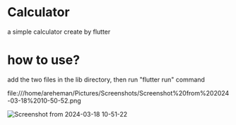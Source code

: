 # Calculator
a simple calculator create by flutter
# how to use?

add the two files in the lib directory, then run "flutter run" command

file:///home/areheman/Pictures/Screenshots/Screenshot%20from%202024-03-18%2010-50-52.png

![Screenshot from 2024-03-18 10-51-22](https://github.com/abduvahab/Calculator/assets/100579404/9d0dc2dd-6d4a-4626-8328-3ce1f4a4a118)

